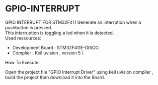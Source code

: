 # GPIO-INTERRUPT
GPIO INTERRUPT FOR STM32F411
Generate an interrption when a pushbutton is pressed. \
This interruption is toggling a led when it is detected. \
Used ressources: 
- Development Board : STM32F411E-DISCO  
- Complier : Keil uvision , version 5 \

How To Execute:

Open the project file "GPIO Interrupt Driver" using keil uvision compiler  , build the project then download it into the Board.
